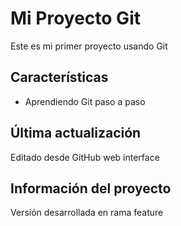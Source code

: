 # Mi Proyecto Git
Este es mi primer proyecto usando Git

## Características
   - Aprendiendo Git paso a paso


## Última actualización
Editado desde GitHub web interface

## Información del proyecto
Versión desarrollada en rama feature

